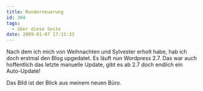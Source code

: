 ```yaml
---
title: Runderneuerung
id: 304
tags:
  - über diese Seite
date: 2009-01-07 17:15:33
---
```


Nach dem ich mich von Weihnachten und Sylvester erholt habe, hab ich doch erstmal den Blog upgedatet. Es läuft nun Wordpress 2.7\. Das war auch hoffentlich das letzte manuelle Update, gibt es ab 2.7 doch endlich ein Auto-Update!

Das Bild ist der Blick aus meinem neuen Büro.
